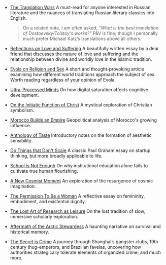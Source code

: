 - [The Translation Wars](https://www.newyorker.com/magazine/2005/11/07/the-translation-wars) A must-read for anyone interested in Russian literature and the nuances of translating Russian literary classics into English.
    
    > On a related note, I am often asked, _"What is the best translation of Dostoevsky/Tolstoy's works?"_ P&V is fine; though I personally much prefer Michael Katz’s translations above all others.
    
- [Reflections on Love and Suffering](https://traversingtradition.com/2023/03/13/reflections-on-love-and-suffering/) A beautifully written essay by a dear friend that discusses the nature of love and suffering and the relationship between divine and worldly love in the Islamic tradition.
    
- [Evola on Religion and Sex](https://ormulus.substack.com/p/religion-and-sex) A short and thought-provoking article examining how different world traditions approach the subject of sex. Worth reading regardless of your opinion of Evola.
    
- [Ultra-Processed Minds](https://carlhendrick.substack.com/p/ultra-processed-minds-the-end-of) On how digital saturation affects cognitive development.
    
- [On the Initiatic Function of Christ](https://thewaxingcrescent.substack.com/p/on-the-initiatic-function-of-christ) A mystical exploration of Christian symbolism.
    
- [Morocco Builds an Empire](https://vizier.report/p/morocco-builds-empire) Geopolitical analysis of Morocco's growing influence.
    
- [Anthology of Taste](https://open.substack.com/pub/personalanthology/p/anthology-of-taste-introductory-notes?r=57rgth&utm_campaign=post&utm_medium=web) Introductory notes on the formation of aesthetic sensibility.
    
- [Do Things that Don't Scale](https://paulgraham.com/do.html) A classic Paul Graham essay on startup thinking, but more broadly applicable to life.
    
- [School is Not Enough](https://map.simonsarris.com/p/school-is-not-enough) On why institutional education alone fails to cultivate true human flourishing.
    
- [A New Cosmist Moment](https://www.palladiummag.com/2023/08/24/a-new-cosmist-moment/) An exploration of the resurgence of cosmic imagination.
    
- [The Permission To Be a Woman](https://volupta.substack.com/p/the-permission-to-be-a-woman) A reflective essay on femininity, embodiment, and existential dignity.
    
- [The Lost Art of Research as Leisure](https://kasurian.com/p/research-as-leisure) On the lost tradition of slow, immersive scholarly exploration.
    
- [Aftermath of the Arctic Stewardess](https://thehimalayadispatch.substack.com/p/aftermath-of-the-arctic-stewardess) A haunting narrative on survival and historical memory.
    
- [The Secret is Crime](https://www.palladiummag.com/2021/12/22/the-secret-is-crime/) A journey through Shanghai’s gangster clubs, 19th-century thug-emperors, and Brazilian favelas, uncovering how authorities strategically tolerate elements of organized crime; and much more.
    
